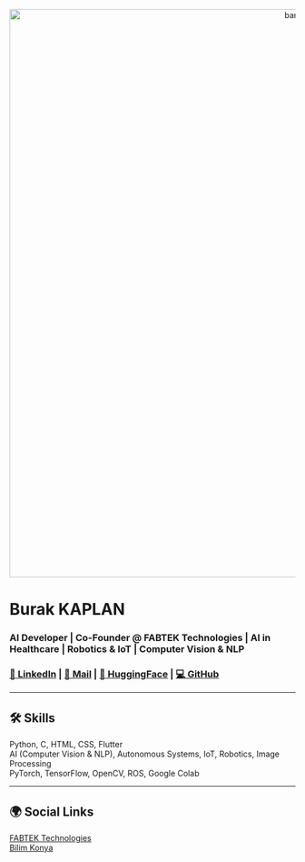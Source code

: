 <p align="center">
 <img width="1000" src="banner.png" alt="banner"/>  
</p>   
     
# Burak KAPLAN    
### AI Developer | Co-Founder @ FABTEK Technologies | AI in Healthcare | Robotics & IoT | Computer Vision & NLP  

<h3>
 <a href="https://www.linkedin.com/in/devburakkaplan/">🔷 LinkedIn</a>   |   
 <a href="mailto:dev.burakkaplan@gmail.com"> 📩 Mail</a>   |   
 <a href="https://huggingface.co/burakkaplann"> 🤗 HuggingFace</a>   |   
 <a href="https://github.com/devburakkaplan"> 💻 GitHub</a>
</h3>

---

## 🛠️ Skills  
Python, C, HTML, CSS, Flutter  
AI (Computer Vision & NLP), Autonomous Systems, IoT, Robotics, Image Processing  
PyTorch, TensorFlow, OpenCV, ROS, Google Colab  

---

## 🌍 Social Links  
[FABTEK Technologies](https://fabtek.com.tr)  
[Bilim Konya](https://bilimkonya.com)  
